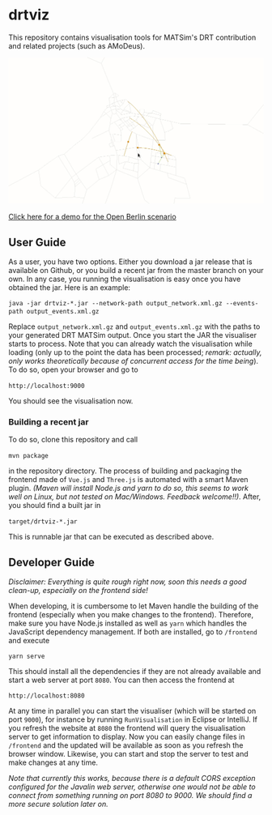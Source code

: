 # drtviz

This repository contains visualisation tools for MATSim's DRT contribution and related projects (such as AMoDeus).

![Demo](docs/demo.gif "Demo")

[Click here for a demo for the Open Berlin scenario](https://www.youtube.com/watch?v=ZNbW-7OQ7SY)

## User Guide

As a user, you have two options. Either you download a jar release that is available on Github, or you build a recent jar from the master branch on your own. In any case, you running the visualisation is easy once you have obtained the jar. Here is an example:

```
java -jar drtviz-*.jar --network-path output_network.xml.gz --events-path output_events.xml.gz
```

Replace `output_network.xml.gz` and `output_events.xml.gz` with the paths to your generated DRT MATSim output. Once you start the JAR the visualiser starts to process. Note that you can already watch the visualisation while loading (only up to the point the data has been processed; *remark: actually, only works theoretically because of concurrent access for the time being*). To do so, open your browser and go to

`http://localhost:9000`

You should see the visualisation now.

### Building a recent jar

To do so, clone this repository and call

`mvn package`

in the repository directory. The process of building and packaging the frontend made of `Vue.js` and `Three.js` is automated with a smart Maven plugin. *(Maven will install Node.js and yarn to do so, this seems to work well on Linux, but not tested on Mac/Windows. Feedback welcome!!)*. After, you should find a built jar in

`target/drtviz-*.jar`

This is runnable jar that can be executed as described above.

## Developer Guide

*Disclaimer: Everything is quite rough right now, soon this needs a good clean-up, especially on the frontend side!*

When developing, it is cumbersome to let Maven handle the building of the frontend
(especially when you make changes to the frontend). Therefore, make sure you have
Node.js installed as well as `yarn` which handles the JavaScript dependency
management. If both are installed, go to `/frontend` and execute

```
yarn serve
```

This should install all the dependencies if they are not already available
and start a web server at port `8080`. You can then access the frontend at

```
http://localhost:8080
```

At any time in parallel you can start the visualiser (which will be started
on port `9000`), for instance by running `RunVisualisation` in Eclipse or IntelliJ.
If you refresh the website at `8080` the frontend will query
the visualisation server to get information to display. Now you can easily
change files in `/frontend` and the updated will be available as soon as you
refresh the browser window. Likewise, you can start and stop the server to
test and make changes at any time.

*Note that currently this works, because there is a default CORS exception
configured for the Javalin web server, otherwise one would not be able to
connect from something running on port 8080 to 9000. We should find a more
secure solution later on.*
